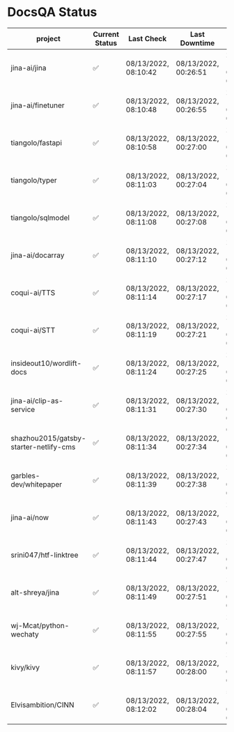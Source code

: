 # DocsQA Status

|               project                |Current Status|     Last Check     |   Last Downtime    |              % Uptime              |
|--------------------------------------|--------------|--------------------|--------------------|------------------------------------|
|jina-ai/jina                          |✅            |08/13/2022, 08:10:42|08/13/2022, 00:26:51|24.359 (since 08/11/2022, 05:10:08) |
|jina-ai/finetuner                     |✅            |08/13/2022, 08:10:48|08/13/2022, 00:26:55|24.391 (since 08/11/2022, 05:10:08) |
|tiangolo/fastapi                      |✅            |08/13/2022, 08:10:58|08/13/2022, 00:27:00|24.463 (since 08/11/2022, 05:10:08) |
|tiangolo/typer                        |✅            |08/13/2022, 08:11:03|08/13/2022, 00:27:04|24.479 (since 08/11/2022, 05:10:08) |
|tiangolo/sqlmodel                     |✅            |08/13/2022, 08:11:08|08/13/2022, 00:27:08|24.503 (since 08/11/2022, 05:10:08) |
|jina-ai/docarray                      |✅            |08/13/2022, 08:11:10|08/13/2022, 00:27:12|24.491 (since 08/11/2022, 05:10:08) |
|coqui-ai/TTS                          |✅            |08/13/2022, 08:11:14|08/13/2022, 00:27:17|24.501 (since 08/11/2022, 05:10:08) |
|coqui-ai/STT                          |✅            |08/13/2022, 08:11:19|08/13/2022, 00:27:21|24.535 (since 08/11/2022, 05:10:08) |
|insideout10/wordlift-docs             |✅            |08/13/2022, 08:11:24|08/13/2022, 00:27:25|24.549 (since 08/11/2022, 05:10:08) |
|jina-ai/clip-as-service               |✅            |08/13/2022, 08:11:31|08/13/2022, 00:27:30|24.591 (since 08/11/2022, 05:10:08) |
|shazhou2015/gatsby-starter-netlify-cms|✅            |08/13/2022, 08:11:34|08/13/2022, 00:27:34|652.623 (since 08/11/2022, 05:10:08)|
|garbles-dev/whitepaper                |✅            |08/13/2022, 08:11:39|08/13/2022, 00:27:38|24.619 (since 08/11/2022, 05:10:08) |
|jina-ai/now                           |✅            |08/13/2022, 08:11:43|08/13/2022, 00:27:43|24.628 (since 08/11/2022, 05:10:08) |
|srini047/htf-linktree                 |✅            |08/13/2022, 08:11:44|08/13/2022, 00:27:47|24.615 (since 08/11/2022, 05:10:08) |
|alt-shreya/jina                       |✅            |08/13/2022, 08:11:49|08/13/2022, 00:27:51|24.642 (since 08/11/2022, 05:10:08) |
|wj-Mcat/python-wechaty                |✅            |08/13/2022, 08:11:55|08/13/2022, 00:27:55|24.665 (since 08/11/2022, 05:10:08) |
|kivy/kivy                             |✅            |08/13/2022, 08:11:57|08/13/2022, 00:28:00|24.652 (since 08/11/2022, 05:10:08) |
|Elvisambition/CINN                    |✅            |08/13/2022, 08:12:02|08/13/2022, 00:28:04|57.638 (since 08/11/2022, 05:10:08) |

